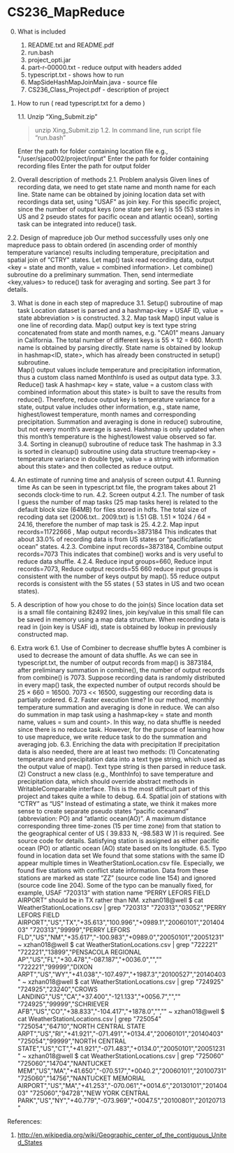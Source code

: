 # CS236_MapReduce

0. What is included
	1. README.txt and README.pdf
	2.  run.bash
	3.  project_opti.jar
	4.  part-r-00000.txt      - reduce output with headers added
	5.  typescript.txt    	-  shows how to run
	6.  MapSideHashMapJoinMain.java          - source file
	7.  CS236_Class_Project.pdf           - description of project

1. How to run ( read typescript.txt for a demo )
	
	1.1. Unzip “Xing_Submit.zip”
	> unzip Xing_Submit.zip
	1.2. In command line, run script file “run.bash”
	>   	
	 Enter the path for folder containing location file
			e.g., "/user/sjaco002/project/input\"
	 Enter the path for folder containing recording files
	 Enter the path for output folder
	

2.  Overall description of methods
2.1. Problem analysis
	Given lines of recording data, we need to get state name and month name for each line. State name can be obtained by joining location data set with recordings data set, using "USAF" as join key. 
	For this specific project, since the number of output keys (one state per key) is 55 (53 states in US and 2 pseudo states for pacific ocean and atlantic ocean), sorting task can be integrated into reduce() task.

2.2.  Design of mapreduce job
	Our method successfully uses only one mapreduce pass to obtain ordered (in ascending order of monthly temperature variance) results including temperature, precipitation and spatial join of "CTRY" states.
	 Let map() task read recording data, output <key = state and month,  value = combined information>. Let combine() subroutine do a preliminary summation. Then, send intermediate <key,values> to reduce() task for averaging and sorting. See part 3 for details.

3.  What is done in each step of mapreduce
3.1. Setup() subroutine of map task
	Location dataset is parsed and a hashmap<key = USAF ID, value = state abbreviation > is constructed. 
3.2. Map task 
	Map() input value is one line of recording data. 
	Map() output key is text type string concatenated from state and month names, e.g. "CA01" means January in California. The total number of different keys is 55 × 12 = 660.  Month name is obtained by parsing directly. State name is obtained by lookup in hashmap<ID, state>, which has already been constructed in setup() subroutine.	
	Map() output values include temperature and precipitation information, thus a custom class named MonthInfo is used as output data type.
3.3. Reduce() task
	A hashmap< key = state, value = a custom class with combined information about this state> is built to save the results from reduce().	Therefore, reduce output key is temperature variance for a state, output value includes other information, e.g., state name, highest/lowest temperature, month names and corresponding precipitation.
	Summation and averaging is done in reduce() subroutine, but not every month’s average is saved. Hashmap is only updated when this month’s temperature is the highest/lowest value observed so far. 
3.4. Sorting in cleanup() subroutine of reduce task
	The hashmap in 3.3 is sorted in cleanup() subroutine using data structure treemap<key = temperature variance in  double type, value = a string with information about this state> and then collected as reduce output.

4.  An estimate of running time and analysis of screen output
4.1. Running time
	As can be seen in typescript.txt file, the program takes about 21 seconds clock-time to run.
4.2. Screen output
4.2.1. The number of task
	I guess the number of map tasks (25 map tasks here) is related to the default block size (64MB) for files stored in hdfs. The total size of recoding data set (2006.txt.. 2009.txt) is 1.51 GB. 
	1.51 × 1024 / 64 = 24.16,  therefore the number of map task is 25.
4.2.2. Map input records=11722666 , Map output records=3873184
	This indicates that about 33.0% of recording data is from US states or “pacific/atlantic ocean” states.
4.2.3. Combine input records=3873184, Combine output records=7073
	This indicates that combine() works and is very useful to reduce data shuffle.
4.2.4. Reduce input groups=660, Reduce input records=7073, Reduce output records=55	
	660 reduce input groups is consistent with the number of keys output by map(). 55 reduce output records is consistent with the 55 states ( 53 states in US and two ocean states).

5. A description of how you chose to do the join(s)
	Since location data set is a small file containing 82492 lines, join key/value in this small file can be saved in memory using a map data structure. When recording data is read in (join key is USAF id), state is obtained by lookup in previously constructed map.

6. Extra work
6.1. Use of Combiner to decrease shuffle bytes
	A combiner is used to decrease the amount of data shuffle. As we can see in typescript.txt, the number of output records from map() is 3873184, after preliminary summation in combine(), the number of output records from combine() is 7073. Suppose recording data is randomly distributed in every map() task, the expected number of output records should be 25 × 660 = 16500.   7073 << 16500, suggesting our recording data is partially ordered.
6.2. Faster execution time?
	In our method, monthly temperature summation and averaging is done in reduce. We can also do summation in map task using a hashmap<key = state and month name, values = sum and count>. In this way, no data shuffle is needed since there is no reduce task. However, for the purpose of learning how to use mapreduce, we write reduce task to do the summation and averaging job.
6.3. Enriching the data with precipitation
	If precipitation data is also needed, there are at least two methods:
	(1) Concatenating temperature and precipitation data into a text type string, which used as the output value of map(). Text type string is then parsed in reduce task.
	(2) Construct a new class (e.g., MonthInfo) to save temperature and precipitation data, which should override abstract methods in WritableComparable interface. This is the most difficult part of this project and takes quite a while to debug. 
6.4. Spatial join of stations with “CTRY” as “US”
	Instead of estimating a state, we think it makes more sense to create separate pseudo states “pacific oceanand” (abbreviation: PO) and “atlantic ocean(AO)”. A maximum distance corresponding three time-zones (15 per time zone) from that station to the geographical center of US ( 39.833 N, -98.583 W )1 is required. See source code for details.
	Satisfying station is assigned as either pacific ocean (PO) or atlantic ocean (AO) state based on its longitude. 
6.5. Typo found in location data set
	We found that some stations with the same ID appear multiple times in WeatherStationLocation.csv file. Especially, we found five stations with conflict state information. Data from these stations are marked as state “ZZ” (source code line 154) and ignored (source code line 204). Some of the typo can be manually fixed, for example, USAF “720313” with station name “PERRY LEFORS FIELD AIRPORT” should be in TX rather than NM.
xzhan018@well $ cat WeatherStationLocations.csv | grep "720313"
"720313","03052","PERRY LEFORS FIELD AIRPORT","US","TX","+35.613","100.996","+0989.1","20060101","20140403"
"720313","99999","PERRY LEFORS FLD","US","NM","+35.617","-100.983","+0989.0","20050101","20051231"
~
xzhan018@well $ cat WeatherStationLocations.csv | grep "722221"
"722221","13899","PENSACOLA REGIONAL AP","US","FL","+30.478","-087.187","+0036.0","",""
"722221","99999","DIXON ARPT","US","WY","+41.038","-107.497","+1987.3","20100527","20140403"
~
xzhan018@well $ cat WeatherStationLocations.csv | grep "724925"
"724925","23240","CROWS LANDING","US","CA","+37.400","-121.133","+0056.7","",""
"724925","99999","SCHRIEVER AFB","US","CO","+38.833","-104.417","+1878.0","",""
~
xzhan018@well $ cat WeatherStationLocations.csv | grep "725054"
"725054","64710","NORTH CENTRAL STATE ARPT","US","RI","+41.921","-071.491","+0134.4","20060101","20140403"
"725054","99999","NORTH CENTRAL STATE","US","CT","+41.921","-071.483","+0134.0","20050101","20051231"
~
xzhan018@well $ cat WeatherStationLocations.csv | grep "725060"
"725060","14704","NANTUCKET MEM","US","MA","+41.650","-070.517","+0040.2","20060101","20100731"
"725060","14756","NANTUCKET MEMORIAL AIRPORT","US","MA","+41.253","-070.061","+0014.6","20130101","20140403"
"725060","94728","NEW YORK CENTRAL PARK","US","NY","+40.779","-073.969","+0047.5","20100801","20120713"

	
References:	
1. http://en.wikipedia.org/wiki/Geographic_center_of_the_contiguous_United_States
